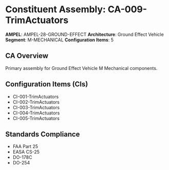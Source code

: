 # Constituent Assembly: CA-009-TrimActuators

**AMPEL**: AMPEL-28-GROUND-EFFECT
**Architecture**: Ground Effect Vehicle
**Segment**: M-MECHANICAL
**Configuration Items**: 5

## CA Overview
Primary assembly for Ground Effect Vehicle M Mechanical components.

## Configuration Items (CIs)
- CI-001-TrimActuators
- CI-002-TrimActuators
- CI-003-TrimActuators
- CI-004-TrimActuators
- CI-005-TrimActuators

## Standards Compliance
- FAA Part 25
- EASA CS-25
- DO-178C
- DO-254
